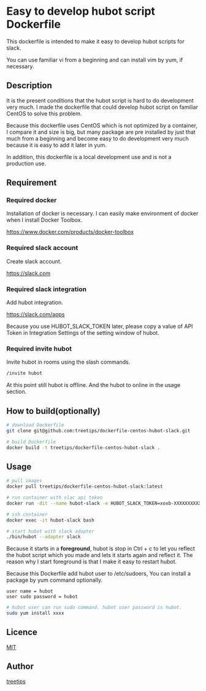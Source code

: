 Easy to develop hubot script Dockerfile
====

This dockerfile is intended to make it easy to develop hubot scripts for slack.

You can use familiar vi from a beginning and can install vim by yum, if necessary.

## Description

It is the present conditions that the hubot script is hard to do development very much. I made the dockerfile that could develop hubot script on familiar CentOS to solve this problem.

Because this dockerfile uses CentOS which is not optimized by a container, I compare it and size is big, but many package are pre installed by just that much from a beginning and become easy to do development very much because it is easy to add it later in yum.

In addition, this dockerfile is a local development use and is not a production use.

## Requirement

### Required docker

Installation of docker is necessary. I can easily make environment of docker when I install Docker Toolbox.

https://www.docker.com/products/docker-toolbox

### Required slack account

Create slack account.

https://slack.com

### Required slack integration

Add hubot integration.

https://slack.com/apps

Because you use HUBOT_SLACK_TOKEN later, please copy a value of API Token in Integration Settings of the setting window of hubot.

### Required invite hubot

Invite hubot in rooms using the slash commands.

```bash
/invite hubot
```

At this point still hubot is offline. And the hubot to online in the usage section.

## How to build(optionally)

```bash
# download Dockerfile
git clone git@github.com:treetips/dockerfile-centos-hubot-slack.git

# build Dockerfile
docker build -t treetips/dockerfile-centos-hubot-slack .
```

## Usage

```bash
# pull images
docker pull treetips/dockerfile-centos-hubot-slack:latest

# run container with slac api token
docker run -dit --name hubot-slack -e HUBOT_SLACK_TOKEN=xoxb-XXXXXXXXXXX-XXXXXXXXXXXXXXXXXXXXXXXX treetips/centos-hubot-slack:latest

# ssh container
docker exec -it hubot-slack bash

# start hubot with slack adapter
./bin/hubot --adapter slack
```

Because it starts in a **foreground**, hubot is stop in Ctrl + c to let you reflect the hubot script which you made and lets it starts again and reflect it. The reason why I start foreground is that I make it easy to restart hubot.

Because this Dockerfile add hubot user to /etc/sudoers, You can install a package by yum command optionally.

```
user name = hubot
user sudo password = hubot
```

```bash
# hubot user can run sudo command. hubot user password is hubot.
sudo yum install xxxx
```

## Licence

[MIT](https://github.com/tcnksm/tool/blob/master/LICENCE)

## Author

[treetips](https://github.com/treetips)
